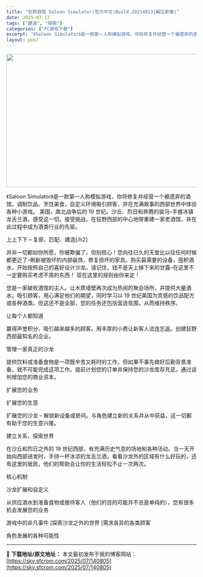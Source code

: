 ```yaml
---
title: "狂野酒馆 Saloon Simulator|官方中文|Build.19214013|解压即撸|"
date: 2025-07-17
tags: ["建造", "探索"]
categories: ["PC游戏下载"]
excerpt: "《Saloon Simulator》是一款第一人称模拟游戏，你将修复并经营一个被遗弃的酒馆。调制饮品、烹饪美食，自定义环境吸引顾客，并在充满故事的西部世界中体验各种小游戏。 美国，南北战争后的 19 世纪。沙丘、烈日和奔腾的骏马–手握冰镇龙舌兰酒，感受这一切。接受挑战，在狂野西部的中心地带重建一家老&hellip;"
layout: post
---
```


<img class="aligncenter size-full wp-image-140806" src="https://sky.sfcrom.com/wp-content/uploads/2025/07/2025071705331238.webp" alt="" width="616" height="353" />

《Saloon Simulator》是一款第一人称模拟游戏，你将修复并经营一个被遗弃的酒馆。调制饮品、烹饪美食，自定义环境吸引顾客，并在充满故事的西部世界中体验各种小游戏。
美国，南北战争后的 19 世纪。沙丘、烈日和奔腾的骏马–手握冰镇龙舌兰酒，感受这一切。接受挑战，在狂野西部的中心地带重建一家老酒馆，并在此过程中成为酒类行业的先驱。

上上下下 – 复原、匹配、建造[/h2］

并非一切都如你所愿，你被欺骗了，但别担心！您向往已久的天堂比以往任何时候都更近了–刷新被毁坏的内部装饰，修复损坏的家具。购买最需要的设备，囤积酒水，开始按照自己的喜好设计沙龙。请记住，钱不是天上掉下来的甘露–在这里不一定要购买考虑不周的东西！
现在这里的规则由你来定！

您是一家破败酒馆的主人。让木质墙壁再次成为热闹的聚会场所，并提供大量酒水。吸引顾客，用心满足他们的期望，同时学习以 19 世纪美国为灵感的饮品配方或各种酒类。但这还不是全部，您的任务还包括营造氛围，从而维持秩序。

让每个人都知道

赢得声誉积分，吸引越来越多的顾客。用丰厚的小费让新客人流连忘返。创建狂野西部最知名的企业。

管理一家真正的沙龙

提供饮料或准备食物是一项既辛苦又耗时的工作，但如果不事先做好后勤背景准备，就不可能完成这项工作。提前计划您的订单并保持您的沙龙库存充足。通过谈判增加您的商业资本。

扩展您的业务

扩展您的生意

扩展您的沙龙 – 解锁新设备或房间。与角色建立新的关系并从中获益，这一切都有助于您的生意兴隆。

建立关系，探索世界

在沙丘和烈日之外的 19 世纪西部，有充满历史气息的场地和各种活动。当一天开始向西部进发时，手持一杯冰凉的龙舌兰酒，看看沙龙外的区域有什么好玩的，还有这里的居民，他们的帮助会让你的生活轻松不止一次两次。

核心机制

沙龙扩展和自定义

从供应酒水到准备食物或接待客人（他们的目的可能并不总是单纯的），您有很多机会发展您的业务

游戏中的非凡事件
[探索沙龙之外的世界
[需求各异的各类顾客

角色发展的各种可能性

---
📖 **下载地址/原文地址：** 本文最初发布于我的博客网站：[https://sky.sfcrom.com/2025/07/140805](https://sky.sfcrom.com/2025/07/140805)
